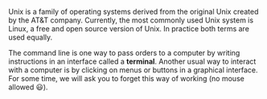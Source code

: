 <script>
import Quiz from "$components/Quiz.svelte";
</script>

Unix is a family of operating systems derived from the original Unix created by the AT&T company. Currently, the most commonly used Unix system is Linux, a free and open source version of Unix. In practice both terms are used equally.

The command line is one way to pass orders to a computer by writing instructions in an interface called a **terminal**.
Another usual way to interact with a computer is by clicking on menus or buttons in a graphical interface. For some time, we will ask you to forget this way of working (no mouse allowed 😃).
